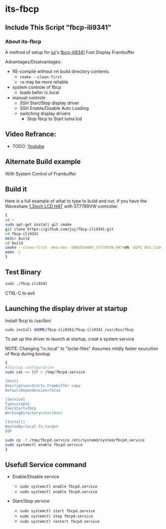 # its-fbcp
## Include This Script "fbcp-ili9341" 
### About its-fbcp
 A method of setup for [juj](https://github.com/juj)'s [fbcp-ili9341](https://github.com/juj/fbcp-ili9341) Fast Display Frambuffer 

Advantages/Disatvantages:
- RE-compile without rm build directory contents
  - `cmake --clean-first`
  - `rm` may be more reliable
- system controle of fbcp
  - loads befor rc.local
- manual controle
  - SSH Start/Stop display driver
  - SSH Enable/Disable Auto Loading
  - switching display drivers
    - Stop fbcp to Start luma.lcd
    
## Video Refrance:
  - TODO: [Youtube](https://www.youtube.com/user/tearran13)

## Alternate Build example
With System Control of Frambuffer

## Build it
Here is a full example of what to type to build and run, if you have the Waveshare [1.3inch LCD HAT](https://www.waveshare.com/wiki/1.3inch_LCD_HAT) with ST7789VW controller:

```bash
{
cd ~
sudo apt-get install git cmake
git clone https://github.com/juj/fbcp-ili9341.git
cd fbcp-ili9341
mkdir build
cd build
cmake --clean-first -Wno-dev -DWAVESHARE_ST7789VW_HAT=ON -DSPI_BUS_CLOCK_DIVISOR=20 -DBACKLIGHT_CONTROL=OFF -DUSE_DMA_TRANSFERS=ON -DSTATISTICS=0 ..
make -j
}
```
## Test Binary

```bash 
sudo ./fbcp-ili9341
```
CTRL-C to exit
## Launching the display driver at startup
Install fbcp to /usr/bin/ 
```bash
sudo install $HOME/fbcp-ili9341/fbcp-ili9341 /usr/bin/fbcp
```
To set up the driver to launch at startup, creat a system service

NOTE: Changing "rc.local" to "loclal-files" Assumes mildly faster exucution of fbcp during bootup

```bash
{
#Startup configuration
sudo cat << EOF > /tmp/fbcpd.service

[Unit]
Description=Starts Frambuffer copy
DefaultDependencies=false

[Service]
Type=simple
ExecStart=fbcp
WorkingDirectory=/usr/bin/

[Install]
WantedBy=local-fs.target
EOF

sudo cp -f /tmp/fbcpd.service /etc/systemd/system/fbcpd.service 
sudo systemctl enable fbcpd.service
}
````
## Usefull Service command

- Enable/Disable service
  - `sudo systemctl enable fbcpd.service`
  - `sudo systemctl enable fbcpd.service`

- Start/Stop service
  - `sudo systemctl start fbcpd.service`
  - `sudo systemctl stop fbcpd.service`
  - `sudo systemctl restart fbcpd.service`
